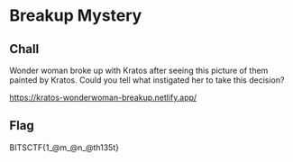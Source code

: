 # Breakup Mystery

## Chall

Wonder woman broke up with Kratos after seeing this picture of them painted by Kratos. Could you tell what instigated her to take this decision?  

https://kratos-wonderwoman-breakup.netlify.app/

## Flag

BITSCTF{1_@m_@n_@th135t}
